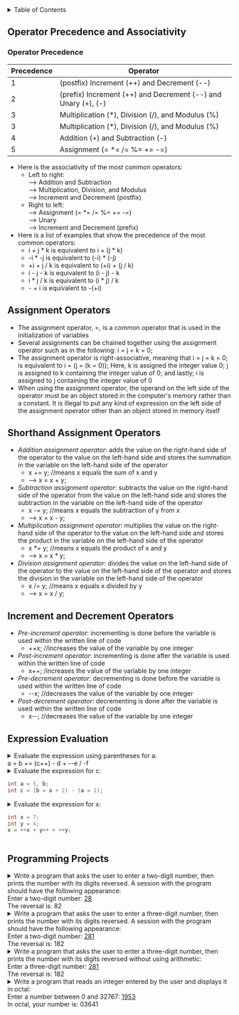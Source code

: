 <details>
<summary>Table of Contents</summary>
<ol>
  <li>
    <a href='#operator-precedence-and-associativity'>Operator Precedence and Associativity</a>
  </li> 
  <li>
    <a href='#assignment-operators'>Assignment Operators</a>
  </li>
  <li>
    <a href='#shorthand-assignment-operators'>Shorthand Assignment Operators</a>
  </li>
  <li>
    <a href='#increment-and-decrement-operators'>Increment and Decrement Operators</a>
  </li>
  <li>
    <a href='#expression evaluation'>Expression Evaluation</a>
  </li>
  <li>
    <a href='#programming-projects'>Programming Projects</a>
  </li>
</ol>
</details>

## Operator Precedence and Associativity
### Operator Precedence
<table>
  <thead>
    <tr>
      <th><strong>Precedence</strong></th>
      <th><strong>Operator</strong></th>
    </tr>
  </thead>
  <tbody>
    <tr>
      <td>1</td>
      <td>(postfix) Increment (++) and Decrement (--)</td>
    </tr>
    <tr>
      <td>2</td>
      <td>(prefix) Increment (++) and Decrement (--) and Unary (+), (-)</td>
    </tr>
    <tr>
      <td>3</td>
      <td>Multiplication (*), Division (/), and Modulus (%)</td>
    </tr>
    <tr>
      <td>3</td>
      <td>Multiplication (*), Division (/), and Modulus (%)</td>
    </tr>
    <tr>
      <td>4</td>
      <td>Addition (+) and Subtraction (-)</td>
    </tr>
    <tr>
      <td>5</td>
      <td>Assignment (= *= /= %= += -=)</td>
    </tr>
  </tbody>
</table>    

<ul>
  <li>
    <a>Here is the associativity of the most common operators:</a>
    <ul>
      <li>
        <a>Left to right:<br />
        --> Addition and Subtraction<br />
        --> Multiplication, Division, and Modulus<br />
        --> Increment and Decrement (postfix)</a>
      </li>
      <li>
        <a>Right to left:<br />
        --> Assignment (= *= /= %= += -=)<br />
        --> Unary<br />
        --> Increment and Decrement (prefix)</a>
      </li>  
    </ul>    
  <li>
    <a>Here is a list of examples that show the precedence of the most common operators:</a>
    <ul>
      <li>
        <a>i + j * k is equivalent to i + (j * k)</a>
      </li>
      <li>
        <a>-i * -j is equivalent to (-i) * (-j)</a>
      </li>  
      <li>
        <a>+i + j / k is equivalent to (+i) + (j / k)</a>
      </li>  
      <li>
        <a>i - j - k is equivalent to (i - j) - k</a>
      </li>
      <li>
        <a>i * j / k is equivalent to (i * j) / k</a>
      </li> 
      <li>
        <a> - + i is equivalent to -(+i)</a>   
    </ul>
  </li>      
</ul>    

## Assignment Operators
<ul>
  <li>
    <a>The assignment operator, =, is a common operator that is used in the initialization of variables</a>
  </li>
  <li>
    <a>Several assignments can be chained together using the assignment operator such as in the following: i = j = k = 0;</a>
  </li> 
  <li>
    <a>The assignment operator is right-associative, meaning that i = j = k = 0; is equivalent to i = (j = (k = 0)); Here, k is assigned the integer value 0; j is assigned to k containing the integer value of 0; and lastly; i is assigned to j containing the integer value of 0</a>
  </li>   
  <li>
    <a>When using the assignment operator, the operand on the left side of the operator must be an object stored in the computer's memory rather than a constant. It is illegal to put any kind of expression on the left side of the assignment operator other than an object stored in memory itself</a>
  </li>  
</ul>    

## Shorthand Assignment Operators
<ul>
  <li>
    <a><em>Addition assignment operator</em>: adds the value on the right-hand side of the operator to the value on the left-hand side and stores the summation in the variable on the left-hand side of the operator</a>
    <ul>
      <li>
        <a>x += y; //means x equals the sum of x and y</a>
      </li>
      <li>
        <a>--> x = x + y;</a>
      </li>  
    </ul>
  </li>
  <li>
    <a><em>Subtraction assignment operator</em>: subtracts the value on the right-hand side of the operator from the value on the left-hand side and stores the subtraction in the variable on the left-hand side of the operator</a>
    <ul>
      <li>
        <a>x -= y; //means x equals the subtraction of y from x</a>
      </li>
      <li>
        <a>--> x = x - y;</a>
      </li>
    </ul>
  </li>
  <li>
    <a><em>Multiplication assignment operator</em>: multiplies the value on the right-hand side of the operator to the value on the left-hand side and stores the product in the variable on the left-hand side of the operator</a>
    <ul>
      <li>
        <a>x *= y; //means x equals the product of x and y</a>
      </li>
      <li>
        <a>--> x = x * y;</a>
      </li>
    </ul>
  </li>
  <li>
    <a><em>Division assignment operator</em>: divides the value on the left-hand side of the operator to the value on the left-hand side of the operator and stores the division in the variable on the left-hand side of the operator</a>
    <ul>
      <li>
        <a>x /= y; //means x equals x divided by y</a>
      </li>
      <li>
        <a>--> x = x / y;</a>
      </li>
    </ul>
  </li>                  
</ul> 

## Increment and Decrement Operators
<ul>  
  <li>
    <a><em>Pre-increment operator</em>: incrementing is done before the variable is used within the written line of code</a>
    <ul>
      <li>
        <a>++x; //increases the value of the variable by one integer</a>
      </li>
    </ul>
  </li>
  <li>
    <a><em>Post-increment operator</em>: incrementing is done after the variable is used within the written line of code</a>
    <ul>
      <li>
        <a>x++; /increases the value of the variable by one integer</a>
      </li>
    </ul>
  </li>
  <li>
    <a><em>Pre-decrement operator</em>: decrementing is done before the variable is used within the written line of code</a>
    <ul>
      <li>
        <a>--x; //decreases the value of the variable by one integer</a>  
      </li>
    </ul>
  </li>
  <li>
    <a><em>Post-decrement operator</em>: decrementing is done after the variable is used within the written line of code</a>  
    <ul>
      <li>
        <a>x--; //decreases the value of the variable by one integer</a> 
      </li>
    </ul>
  </li>
</ul>  

## Expression Evaluation
<details>
  <summary>Evaluate the expression using parentheses for a:<br />
  a = b += (c++) - d + --e / -f</summary>
  <ul>
    <details>
    <summary>Output</summary>
      <pre>
        <code>
a = b += (c++) - d + --e / -f
a = b += (c++) - d + (--e) / -f
a = b += (c++) - d + (--e) / (-f)
a = b += (c++) - d + ((--e) / (-f))
a = b += ((c++) - d) + ((--e) / (-f))
a = b += (((c++) - d) + ((--e) / (-f)))
a = (b += (((c++) - d) + ((--e) / (-f))))
        </code>
      </pre>  
    </details>
  </ul>  
</details>  

<details>
  <summary>Evaluate the expression for c:

```c
int a = 5, b;
int c = (b = a + 2) - (a = 1);
```
</summary>
  <ul>
    <details>
    <summary>Output</summary>
      <pre>
        <code>
c = (b = 5 + 2) - 1;
c = (b = 7) - 1;
c = 7 - 1;
c = 6;
        </code>
      </pre>  
    </details>    
  </ul>  
</details> 

<details>
  <summary>Evaluate the expression for x:

```c
int x = 7;
int y = 4;
x = ++x + y++ + ++y;
```
</summary>
  <ul>
    <details>
    <summary>Output</summary>
      <pre>
        <code>
x = 8 + 4 + 6;
x = 18;
        </code>
      </pre>
    </details>      
  </ul>  
</details> 

## Programming Projects
<details>
  <summary>Write a program that asks the user to enter a two-digit number, then prints the number with its digits reversed. A session with the program should have the following appearance:<br />
  Enter a two-digit number: <u>28</u><br />
  The reversal is: 82</summary>

```c
#include <stdio.h>
//
int main()
{
    //variable declarations
    char first, second;
    //
    //getting digits from the user
    printf("Enter a two-digit number: ");
    scanf("%c%c", &first, &second);
    //
    //printing the reversal of the user's digits
    printf("The reversal: %c%c", second, first);
    //
    return 0;
}
```   
<ul>
  <details>
    <summary>Output</summary>
      <pre>
        <code>
Enter a two-digit number: <u>91</u>
The reversal: 19 
        </code>
      </pre>  
    </details>
  </ul>  
</details>  

<details>
  <summary>Write a program that asks the user to enter a three-digit number, then prints the number with its digits reversed. A session with the program should have the following appearance:<br />
  Enter a two-digit number: <u>281</u><br />
  The reversal is: 182</summary>

```c
#include <stdio.h>
int main()
{
    //variable declarations
    int numOrig, first, second, third;
    //
    //getting digits from the user
    printf("Enter a three-digit number: ");
    scanf("%d", &numOrig);
    //
    //flipping user's digits
    third = numOrig % 100 % 10;
    second = (numOrig - third) / 10 % 10;
    first = (numOrig - third - second * 10) / 100;
    //
    //printing the reversal of the user's digits
    printf("The reversal: %d%d%d", third, second, first);
    //
    return 0;    
}
```  
<ul> 
  <details>
    <summary>Output</summary>
      <pre>
        <code>
Enter a three-digit number: <u>431</u>
The reversal: 134
        </code>
      </pre>  
    </details>
  </ul>  
</details>  

<details>
  <summary>Write a program that asks the user to enter a three-digit number, then prints the number with its digits reversed without using arithmetic:<br />
  Enter a three-digit number: <u>281</u><br />
  The reversal is: 182</summary>

```c
#include <stdio.h>
int main()
{
    //variable declarations
    char first, second, third;
    //
    //getting digits from the user
    printf("Enter a three-digit number: ");
    scanf("%c%c%c", &first, &second, &third);
    //
    //printing the reversal of the user's digits
    printf("The reversal: %c%c%c", third, second, first);
    //
    return 0;    
}
```
<ul>
  <details>
    <summary>Output</summary>
      <pre>
        <code>
Enter a three-digit number: <u>456</u>
The reversal: 654
        </code>
      </pre>  
    </details>
  </ul>  
</details>  

<details>
  <summary>Write a program that reads an integer entered by the user and displays it in octal:<br />
  Enter a number between 0 and 32767: <u>1953</u><br />
  In octal, your number is: 03641</summary>

```c
#include <stdio.h>
int main()
{
    //variable declarations
    int baseNum, oct0, oct1, oct2, oct3, oct4;
    //
    //getting user's number input
    printf("Enter a number between 0 and 32767: ");
    scanf("%d", &baseNum);
    //            
    //converting user's input to octal
    oct4 = baseNum % 8;
    baseNum /= 8;
    oct3 = baseNum % 8;
    baseNum /= 8;
    oct2 = baseNum % 8;
    baseNum /= 8;
    oct1 = baseNum % 8;
    baseNum /= 8;
    oct0 = baseNum;
    //
    //printing user's number in octal representation
    printf("In octal, your number is: %d%d%d%d%d\n", oct0, oct1, oct2, oct3, oct4);
    //
    return 0;
}
```
<ul>  
  <details>
    <summary>Output</summary>
      <pre>
        <code>
Enter a number between 0 and 32767: <u>1953</u>
In octal, your number is: 03641
        </code>
      </pre>  
    </details>
  </ul>  
</details>  
